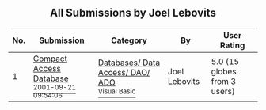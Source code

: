 ﻿<div align="center">

## All Submissions by Joel Lebovits

</div>

No.  | Submission | Category | By   | User Rating
---- | ---------- | -------- | ---- | -----------
1 | [Compact Access Database<br /><sup>2001-09-21 09:54:06</sup>](https://github.com/Planet-Source-Code/joel-lebovits-compact-access-database__1-27438) | [Databases/ Data Access/ DAO/ ADO<br /><sup>Visual Basic</sup>](../ByCategory/databases-data-access-dao-ado__1-6.md) | Joel Lebovits | 5.0 (15 globes from 3 users)
